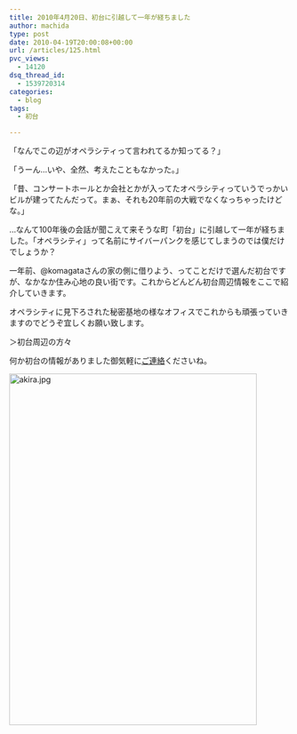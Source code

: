 ```yaml
---
title: 2010年4月20日、初台に引越して一年が経ちました
author: machida
type: post
date: 2010-04-19T20:00:08+00:00
url: /articles/125.html
pvc_views:
  - 14120
dsq_thread_id:
  - 1539720314
categories:
  - blog
tags:
  - 初台

---
```

「なんでこの辺がオペラシティって言われてるか知ってる？」

「うーん…いや、全然、考えたこともなかった。」

「昔、コンサートホールとか会社とかが入ってたオペラシティっていうでっかいビルが建ってたんだって。まぁ、それも20年前の大戦でなくなっちゃったけどな。」

…なんて100年後の会話が聞こえて来そうな町「初台」に引越して一年が経ちました。「オペラシティ」って名前にサイバーパンクを感じてしまうのでは僕だけでしょうか？

一年前、@komagataさんの家の側に借りよう、ってことだけで選んだ初台ですが、なかなか住み心地の良い街です。これからどんどん初台周辺情報をここで紹介していきます。

オペラシティに見下ろされた秘密基地の様なオフィスでこれからも頑張っていきますのでどうぞ宜しくお願い致します。

＞初台周辺の方々
  
何か初台の情報がありました御気軽に[ご連絡][1]くださいね。

<p class="center">
  <a href="http://www.flickr.com/photos/fjord_llc/4533174700/" title="akira.jpg"　><img src="http://farm3.static.flickr.com/2767/4533174700_cb60617972_o.jpg" width="445" height="633" alt="akira.jpg" /></a>
</p>

 [1]: /inquiry